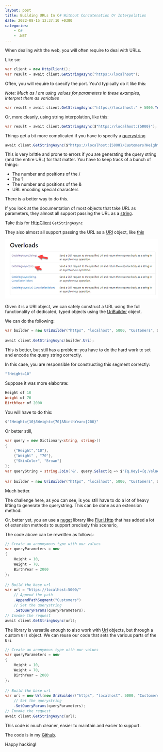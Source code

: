 ```yaml
---
layout: post
title: Building URLs In C# Without Concatenation Or Interpolation
date: 2022-08-15 12:37:10 +0300
categories:
    - C#
    - .NET
---
```

When dealing with the web, you will often require to deal with URLs.

Like so:

```csharp
var client = new HttpClient();
var result = await client.GetStringAsync("https://localhost");
```

Often, you will require to specify the port. You'd typically do it like this:

*Note: Much as I am using values for parameters in these examples, interpret them as variables*

```csharp
var result = await client.GetStringAsync("https://localhost:" + 5000.ToString());
```

Or, more cleanly, using string interpolation, like this:

```csharp
var result = await client.GetStringAsync($"https://localhost:{5000}");
```

Things get a bit more complicated if you have to specify a [querystring](https://en.wikipedia.org/wiki/Query_string)

```csharp
await client.GetStringAsync($"https://localhost:{5000}/Customers?Height=10&Weight=70");
```

This is very brittle and prone to errors if you are generating the query string (and the entire URL) for that matter. You have to keep track of a bunch of things:
- The number and positions of the /
- The ?
- The number and positions of the &
- URL encoding special characters

There is a better way to do this.

If you look at the documentation of most objects that take URL as parameters, they almost all support passing the URL as a [string](https://docs.microsoft.com/en-us/dotnet/api/system.string?view=net-6.0).

Take [this](https://docs.microsoft.com/en-us/dotnet/api/system.net.http.httpclient.getstringasync?view=net-6.0#system-net-http-httpclient-getstringasync(system-string)) for [HttpClient](https://docs.microsoft.com/en-us/dotnet/api/system.net.http.httpclient?view=net-6.0) `GetStringAsync`

They also almost all support passing the URL as a [URI](https://docs.microsoft.com/en-us/dotnet/api/system.uri?view=net-6.0) object, like [this](https://docs.microsoft.com/en-us/dotnet/api/system.net.http.httpclient.getstringasync?view=net-6.0#system-net-http-httpclient-getstringasync(system-uri))

![](../images/2022/08/StringVsURI.png)

Given it is a URI object, we can safely construct a URL using the full functionality of dedicated, typed objects using the [UriBuilder](https://docs.microsoft.com/en-us/dotnet/api/system.uribuilder?view=net-6.0) object.

We can do the following:

```csharp
var builder = new UriBuilder("https", "localhost", 5000, "Customers", $"?Height={10}");

await client.GetStringAsync(builder.Uri);
```

This is better, but still has a problem: you have to do the hard work to set and encode the query string correctly.

In this case, you are responsible for constructing this segment correctly:

```csharp
"?Height=10"
```

Suppose it was more elaborate:

```powershell
Height of 10
Weight of 70
BirthYear of 2000
```

You will have to do this:

```csharp
$"?Height={10}&Weight={70}&BirthYear={200}"
```

Or better still, 

```csharp
var query = new Dictionary<string, string>()
{
    {"Height","10"},
    {"Weight" , "70"},
    {"SkinColor", "Brown"}
};
var queryString = string.Join('&', query.Select(q => $"{q.Key}={q.Value}")).Dump();

var builder = new UriBuilder("https", "localhost", 5000, "Customers", $"?{queryString}");
```

Much better.

The challenge here, as you can see, is you still have to do a lot of heavy lifting to generate the querystring. This can be done as an extension method.

Or, better yet, you an use a [nuget](https://www.nuget.org/) library like [Flurl.Http](https://flurl.dev/) that has added a lot of extension methods to support precisely this scenario,

The code above can be rewritten as follows:

```csharp
// Create an anonmymous type with our values
var queryParameters = new
{
    Height = 10,
    Weight = 70,
    BirthYear = 2000
};

// Build the base url
var url = "https://localhost:5000/"
    // Append the path
    .AppendPathSegment("Customers")
    // Set the querystring
    .SetQueryParams(queryParameters);
// Invoke the request
await client.GetStringAsync(url);
```

The library is versatile enough to also work with [Uri](https://docs.microsoft.com/en-us/dotnet/api/system.uri?view=net-6.0) objects, but through a custom `Url` object. We can reuse our code that sets the various parts of the `Uri`

```csharp
// Create an anonymous type with our values
var queryParameters = new
{
    Height = 10,
    Weight = 70,
    BirthYear = 2000
};

// Build the base url
var url = new Url(new UriBuilder("https", "localhost", 5000, "Customers").Uri)
    // Set the querystring
    .SetQueryParams(queryParameters);
// Invoke the request
await client.GetStringAsync(url);
```

This code is much cleaner, easier to maintain and easier to support.

The code is in my [Github](https://github.com/conradakunga/BlogCode/tree/master/2022-08-15%20-%20Bulding%20Urls).

Happy hacking!